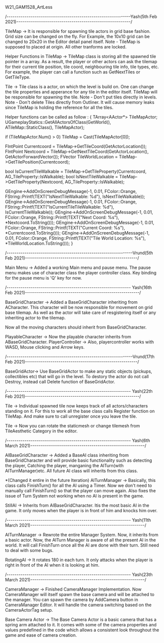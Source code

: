 W21_GAM1528_ArtLess

/---------------------------------------------------------------Yash(5th Feb 2021)----------------------------------------------------------/

TileMap -> It is responsible for spawning tile actors in grid base fashion. Grid size can be changed on the fly. For Example, the 10x10 grid can be changed to 20x20 in the Editor detail panel itself. Note - TileMap is supposed to placed at origin. All other tranforms are locked.

Helper Functions in TileMap -> TileMap class is storing all the spawned tile pointer in a array. As a result, the player or other actors can ask the tilemap for their current tile position, tile coord, neighbouring tile info, tile types, etc. For example, the player can call a function such as GetNextTiles or GetTileType.

Tile -> Tile class is a actor, on which the level is build on. One can change the tile properties and apperance for any tile in the editor itself. TileMap will be responsible for spawning the tile. Note - Don't put tiles directly in levels. Note - Don't delete Tiles directly from Outliner. It will cause memory leaks since TileMap is holding the reference for all the tiles.

Helper functions can be called as follow : 
{ 
TArray<AActor*> TileMapActor; 
UGameplayStatics::GetAllActorsOfClass(GetWorld(), ATileMap::StaticClass(), TileMapActor);

if (TileMapActor.Num() > 0)
	TileMap = Cast<ATileMap>(TileMapActor[0]);

FIntPoint Currentcoord = TileMap->GetTileCoord(GetActorLocation());
FIntPoint Nextcoord = TileMap->GetNextTileCoord(GetActorLocation(), GetActorForwardVector());
FVector TileWorldLocation = TileMap->GetTilePosition(Currentcoord);

bool IsCurrentTileWalkable = TileMap->GetTileProperty(Currentcoord, AG_TileProperty::IsWalkable);
bool IsNextTileWalkable = TileMap->GetTileProperty(Nextcoord, AG_TileProperty::IsWalkable);

GEngine->AddOnScreenDebugMessage(-1, 0.01, FColor::Orange, FString::Printf(TEXT("IsNextTileWalkable: %d"), IsNextTileWalkable));
GEngine->AddOnScreenDebugMessage(-1, 0.01, FColor::Orange, FString::Printf(TEXT("IsCurrentTileTileWalkable: %d"), IsCurrentTileWalkable));
GEngine->AddOnScreenDebugMessage(-1, 0.01, FColor::Orange, FString::Printf(TEXT("Next Coord: %s"), *Nextcoord.ToString()));
GEngine->AddOnScreenDebugMessage(-1, 0.01, FColor::Orange, FString::Printf(TEXT("Current Coord: %s"), *Currentcoord.ToString()));
GEngine->AddOnScreenDebugMessage(-1, 0.01, FColor::Orange, FString::Printf(TEXT("Tile World Location: %s"), *TileWorldLocation.ToString()));
}


/----------------------------------------------------------------Vrund(5th Feb 2021)---------------------------------------------------------/

Main Menu -> Added a working Main menu and pause menu.
	     The pause menu makes use of character class the player controller class. 
    	     Key binding for the pause menu is 'Q' key for now.

/--------------------------------------------------------------- Yash(16th Feb 2021)----------------------------------------------------------/

BaseGridCharacter -> Added a BaseGridCharacter inheriting from ACharacter. This character will be now responsible for movement on grid base tilemap. As well as the actor will take care of resgistering itself or any inheriting actor to the tilemap.

Now all the moving characters should inherit from BaseGridCharacter.

PlayableCharacter -> Now the playable character inherits from ABaseGridCharacter. PlayerController -> Also, playercontroller works with WASD, Mouse clicking and Arrow keys.

/----------------------------------------------------------------Vrund(17th Feb 2021)---------------------------------------------------------/

BaseGridActor-> Use BaseGridActor to make any static objects (pickups, collectibles etc) that will go in the level. 
		To destory the actor do not call Destroy, instead call Delete function of BaseGridActor.


/--------------------------------------------------------------- Yash(22th Feb 2021)----------------------------------------------------------/

Tile -> Individual spawned tile now keeps track of all actors/characters standing on it. For this to work all the base class calls Register function on TileMap. And make sure to call unregister once you leave the tile.

Tile -> Now you can rotate the staticmesh or change tilemesh from TileAesthetic Category in the editor.


/--------------------------------------------------------------- Yash(6th March 2021)----------------------------------------------------------/

AIBaseGridCharacter -> Added a BaseAI class inheriting from BaseGridCharacter and will provide basic functionality such as detecting the player, Catching the player, manganing the AITurn(with AITurnManager)etc. All future AI class will inherits from this class.

*(Changed it entire in the future Iteration) AITurnManager -> Basically, this class calls FinishTurn() for all the AI using a Timer. Now we don't need to manually call FinishTurn() so that the player can move again. Also fixes the issue of Turn System not working when no AI is present in the game.

StillAI -> Inherits from AIBaseGridCharacter. Itis the most basic AI in the game. It only moves when the player is in front of him and knocks him over.


/--------------------------------------------------------------- Yash(11th March 2021)----------------------------------------------------------/

AITurnManager -> Rewrote the entire Manager System. Now, it inherits from a basic actor.
		 Now, the AITurn Manager is aware of all the present AI in the world.
		 It will call FinishTurn once all the AI are done with their turn.
		 Still need to deal with some bugs.

RotatingAI -> It rotates 180 in each turn. It only attacks when the player is right in front of the AI when it is looking at him.

/--------------------------------------------------------------- Yash(23th March 2021)----------------------------------------------------------/

CameraManager -> Finished CameraManager Implementation. Now CameraManager will itself spawn the base camera and will be attached to the manager. 
		 You can spawn the camera by AddCamera button in CameraManager Editor. It will handle the camera switching based on the CameraActorTag setup.
		
Base Camera Actor -> The Base Camera Actor is a basic camera that has a spring arm attached to it.
		     It comes with some of the camera properties and values predefined in the code which allows a consistent look throughout the game and ease of camera creation.